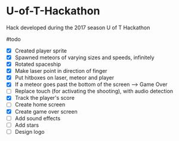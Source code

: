 # U-of-T-Hackathon
Hack developed during the 2017 season U of T Hackathon

#todo
- [X] Created player sprite
- [X] Spawned meteors of varying sizes and speeds, infinitely
- [X] Rotated spaceship
- [X] Make laser point in direction of finger
- [X] Put hitboxes on laser, meteor and player
- [X] If a meteor goes past the bottom of the screen --> Game Over
- [ ] Replace touch (for activating the shooting), with audio detection
- [X] Track the player's score
- [ ] Create home screen
- [X] Create game over screen
- [ ] Add sound effects
- [ ] Add stars
- [ ] Design logo